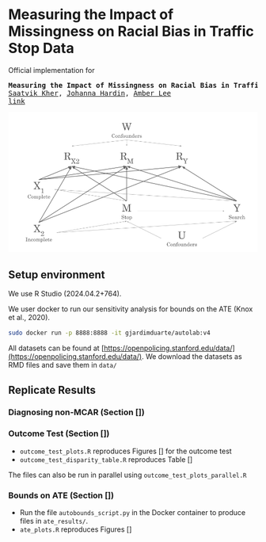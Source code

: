 # Measuring the Impact of Missingness on Racial Bias in Traffic Stop Data

Official implementation for
<pre>
<b>Measuring the Impact of Missingness on Racial Bias in Traffic Stop Data</b>
<a href="https://saatvikkher.github.io/">Saatvik Kher</a>, <a href="https://hardin47.netlify.app/">Johanna Hardin</a>, <a href="">Amber Lee</a>
<a href="">link</a> 
</pre>

<p align="center">
 <img src="figures/DAG.png" alt="DAG" width="650"/>
</p>


## Setup environment

We use R Studio (2024.04.2+764).

We user docker to run our sensitivity analysis for bounds on the ATE (Knox et al., 2020).

```bash
sudo docker run -p 8888:8888 -it gjardimduarte/autolab:v4
```

All datasets can be found at [https://openpolicing.stanford.edu/data/](https://openpolicing.stanford.edu/data/). We download the datasets as RMD files and save them in `data/`

## Replicate Results
### Diagnosing non-MCAR (Section [])

### Outcome Test (Section [])

- `outcome_test_plots.R` reproduces Figures [] for the outcome test
- `outcome_test_disparity_table.R` reproduces Table []

The files can also be run in parallel using `outcome_test_plots_parallel.R`

### Bounds on ATE (Section [])

- Run the file `autobounds_script.py` in the Docker container to produce files in `ate_results/`.
- `ate_plots.R` reproduces Figures []
